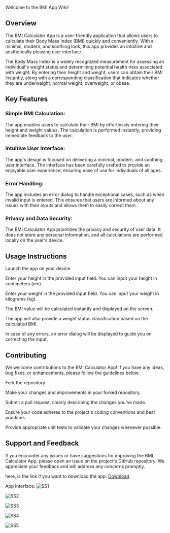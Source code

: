 Welcome to the BMI App Wiki!

## Overview
The BMI Calculator App is a user-friendly application that allows users to calculate their Body Mass Index (BMI) quickly and conveniently. With a minimal, modern, and soothing look, this app provides an intuitive and aesthetically pleasing user interface.

The Body Mass Index is a widely recognized measurement for assessing an individual's weight status and determining potential health risks associated with weight. By entering their height and weight, users can obtain their BMI instantly, along with a corresponding classification that indicates whether they are underweight, normal weight, overweight, or obese.

## Key Features
### Simple BMI Calculation: 
The app enables users to calculate their BMI by effortlessly entering their height and weight values. The calculation is performed instantly, providing immediate feedback to the user.

### Intuitive User Interface: 
The app's design is focused on delivering a minimal, modern, and soothing user interface. The interface has been carefully crafted to provide an enjoyable user experience, ensuring ease of use for individuals of all ages.

### Error Handling: 
The app includes an error dialog to handle exceptional cases, such as when invalid input is entered. This ensures that users are informed about any issues with their inputs and allows them to easily correct them.

### Privacy and Data Security: 
The BMI Calculator App prioritizes the privacy and security of user data. It does not store any personal information, and all calculations are performed locally on the user's device.

## Usage Instructions
Launch the app on your device.

Enter your height in the provided input field. You can input your height in centimeters (cm).

Enter your weight in the provided input field. You can input your weight in kilograms (kg).

The BMI value will be calculated instantly and displayed on the screen.

The app will also provide a weight status classification based on the calculated BMI.

In case of any errors, an error dialog will be displayed to guide you on correcting the input.

## Contributing
We welcome contributions to the BMI Calculator App! If you have any ideas, bug fixes, or enhancements, please follow the guidelines below:

Fork the repository.

Make your changes and improvements in your forked repository.

Submit a pull request, clearly describing the changes you've made.

Ensure your code adheres to the project's coding conventions and best practices.

Provide appropriate unit tests to validate your changes whenever possible.

## Support and Feedback
If you encounter any issues or have suggestions for improving the BMI Calculator App, please open an issue on the project's GitHub repository. We appreciate your feedback and will address any concerns promptly.


here, is the link if you want to download the app: [Download](https://drive.google.com/file/d/189PYQpAOQgMR5wj_v7c9dxsctFfB5K3q/view?usp=sharing)


App Interface:
![SS1](https://github.com/asmit-gupta/bmi_app/assets/76779874/9672188b-bf4f-479a-95f5-14cb6d3457c0)

![SS2](https://github.com/asmit-gupta/bmi_app/assets/76779874/08d68f73-79a0-4c93-b950-3e723b4991ce)

![SS3](https://github.com/asmit-gupta/bmi_app/assets/76779874/a966ecaa-a108-430b-9d44-5281f45e75ec)

![SS4](https://github.com/asmit-gupta/bmi_app/assets/76779874/80b61d77-1d82-4046-8d37-54414bdf70ea)

![SS5](https://github.com/asmit-gupta/bmi_app/assets/76779874/9bdde624-c81b-40b0-b422-71a0d8f7013f)

